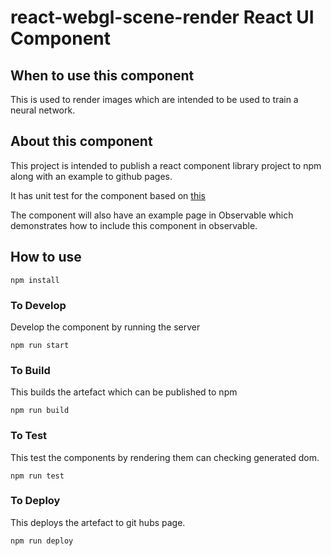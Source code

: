 # react-webgl-scene-render React UI Component    

## When to use this component

This is used to render images which are intended to be used to train a neural network.

## About this component
This project is intended to publish a react component library project to npm along with an example to github pages. 

It has unit test for the component based on [this](https://medium.com/javascript-scene/unit-testing-react-components-aeda9a44aae2)

The component will also have an example page in Observable which demonstrates how to include this component in observable.

## How to use

```
npm install
```

### To Develop

Develop the component by running the server
```
npm run start
```

### To Build

This builds the artefact which can be published to npm
```
npm run build
```

### To Test

This test the components by rendering them can checking generated dom.
```
npm run test
```

### To Deploy
This deploys the artefact to git hubs page.
```
npm run deploy
```